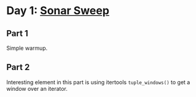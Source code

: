 # Day 1: [Sonar Sweep](https://adventofcode.com/2021/day/1)

## Part 1

Simple warmup.

## Part 2

Interesting element in this part is using itertools `tuple_windows()` to get a window over an iterator.